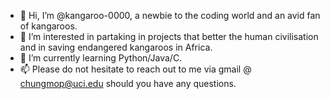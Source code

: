 - 👋 Hi, I’m @kangaroo-0000, a newbie to the coding world and an avid fan of kangaroos.
- 👀 I’m interested in partaking in projects that better the human civilisation and in saving endangered kangaroos in Africa.
- 🌱 I’m currently learning Python/Java/C.
- 📫 Please do not hesitate to reach out to me via gmail @ chungmop@uci.edu should you have any questions.

<!---
kangaroo-0000/kangaroo-0000 is a ✨ special ✨ repository because its `README.md` (this file) appears on your GitHub profile.
You can click the Preview link to take a look at your changes.
--->
